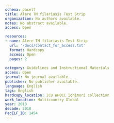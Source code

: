 ```yaml
---
schema: pacelf
title: Alere TM filariasis Test Strip
organization: No authors available.
notes: No abstract available.
access: Open

resources:
- name: Alere TM filariasis Test Strip
  url: '/docs/contact_for_access.txt'
  format: Hardcopy
  access: Open
  pages: 2
 
category: Guidelines and Instructional Materials
access: Open
journal: No journal available.
publisher: No publisher available. 
language: English 
tags: English 
hardcopy_location: JCU WHOCC Ichimori collection
work_location: Multicountry Global
year: 2013
decade: 2010
PacELF_ID: 1454
---
```

